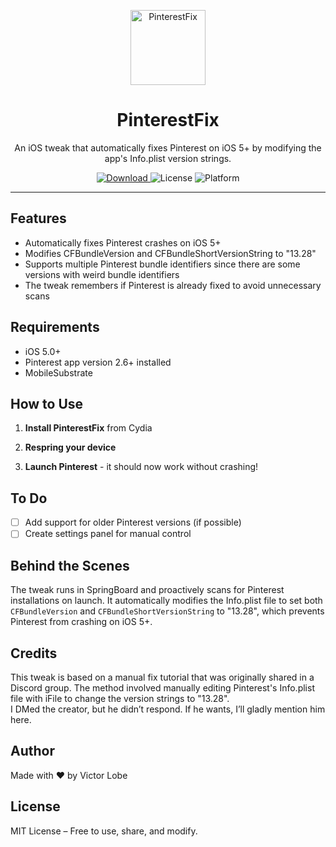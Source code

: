 <p align="center">
  <img width="120" height="120" alt="PinterestFix" src="http://storage.server.victorlobe.me/Cydia/packageIcons/PinterestFixIcon.png" />
</p>

<h1 align="center">PinterestFix</h1>

<p align="center">
  An iOS tweak that automatically fixes Pinterest on iOS 5+ by modifying the app's Info.plist version strings.
</p>

<p align="center">
  <a href="https://github.com/victorlobe/PinterestFix/releases/latest">
    <img alt="Download" src="https://img.shields.io/badge/download-latest-blue?logo=apple" />
  </a>
  <img alt="License" src="https://img.shields.io/badge/license-MIT-green">
  <img alt="Platform" src="https://img.shields.io/badge/platform-iOS%205+-007AFF">
</p>

---

## Features

- Automatically fixes Pinterest crashes on iOS 5+
- Modifies CFBundleVersion and CFBundleShortVersionString to "13.28"
- Supports multiple Pinterest bundle identifiers since there are some versions with weird bundle identifiers
- The tweak remembers if Pinterest is already fixed to avoid unnecessary scans

## Requirements

- iOS 5.0+
- Pinterest app version 2.6+ installed
- MobileSubstrate

## How to Use

1. **Install PinterestFix** from Cydia

2. **Respring your device**

3. **Launch Pinterest** - it should now work without crashing!

## To Do

- [ ] Add support for older Pinterest versions (if possible)
- [ ] Create settings panel for manual control

## Behind the Scenes

The tweak runs in SpringBoard and proactively scans for Pinterest installations on launch. It automatically modifies the Info.plist file to set both `CFBundleVersion` and `CFBundleShortVersionString` to "13.28", which prevents Pinterest from crashing on iOS 5+.

## Credits

This tweak is based on a manual fix tutorial that was originally shared in a Discord group. The method involved manually editing Pinterest's Info.plist file with iFile to change the version strings to "13.28".  
I DMed the creator, but he didn’t respond. If he wants, I’ll gladly mention him here.

## Author

Made with ❤️ by Victor Lobe

## License

MIT License – Free to use, share, and modify.